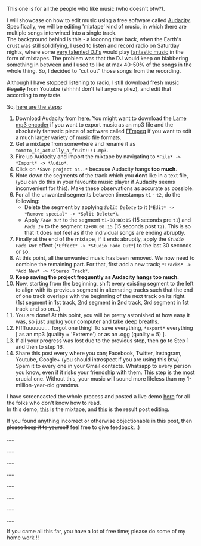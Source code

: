 This one is for all the people who like music (who doesn't btw?).

I will showcase on how to edit music using a free software called [Audacity](https://www.audacityteam.org/).  
Specifically, we will be editing 'mixtape' kind of music, in which there are multiple songs interwined into a single track.  
The background behind is this - a looonng time back, when the Earth's crust was still solidifying, I used to listen and record radio on Saturday nights, where some [very talented DJ's](https://www.submerge.in/artists/nikhil-chinapa/) would play [fantastic music](https://soundcloud.com/nikhilchinapa) in the form of mixtapes. The problem was that the DJ would keep on blabbering something in between and I used to like at max 40-50% of the songs in the whole thing. So, I decided to "cut out" those songs from the recording.

Although I have stopped listening to radio, I still download fresh music ~~illegally~~ from Youtube (shhhh! don't tell anyone pliez), and edit that according to my taste.

So, [here are the steps](https://youtu.be/6zXDo4dL7SU):


1. Download Audacity from [here](https://www.audacityteam.org/download/). You might want to download the [Lame mp3 encoder](http://manual.audacityteam.org/man/faq_installation_and_plug_ins.html#lame) if you want to export music as an mp3 file and the absolutely fantastic piece of software called [FFmpeg](http://manual.audacityteam.org/man/faq_installation_and_plug_ins.html#How_do_I_download_and_install_the_FFmpeg_Import.2FExport_Library.3F) if you want to edit a much larger variety of music file formats.
2. Get a mixtape from somewhere and rename it as `tomato_is_actually_a_fruit!!!1.mp3`.
3. Fire up Audacity and import the mixtape by navigating to `*File* -> *Import* -> *Audio*`.
4. Click on `*Save project as..*` because Audacity hangs **too much**.
5. Note down the segments of the track which you **dont** like in a text file, (you can do this in your favourite music player if Audacity seems inconvenient for this). Make these observations as accurate as possible.
6. For all the unwanted segments between timestamps `t1` - `t2`, do the following:
   - Delete the segment by applying *`Split Delete`* to it (`*Edit* -> *Remove special* -> *Split Delete*`).
   - Apply *`Fade Out`* to the segment `t1-00:00:15` (15 seconds pre `t1`) and *`Fade In`* to the segment `t2+00:00:15` (15 seconds post `t2`). This is so that it does not feel as if the individual songs are ending abruptly.
7. Finally at the end of the mixtape, if it ends abruptly, apply the *`Studio Fade Out`* effect (`*Effect* -> *Studio Fade Out*`) to the last 30 seconds or so.
8. At this point, all the unwanted music has been removed. We now need to combine the remaining part. For that, first add a new track; `*Tracks* -> *Add New* -> *Stereo Track*`.
9. **Keep saving the project frequently as Audacity hangs too much.**
10. Now, starting from the beginning, shift every existing segment to the left to align with its previous segment in alternating tracks such that the end of one track overlaps with the beginning of the next track on its right. (1st segment in 1st track, 2nd segment in 2nd track, 3rd segment in 1st track and so on...)
11. You are done! At this point, you will be pretty astonished at how easy it was, so just unplug your computer and take deep breaths.
12. Fffffuuuuuu.... forgot one thing! To save everything, `*export*` everything [ as an mp3 (quality = 'Extreme') or as an .ogg (quality = 5) ].
13. If all your progress was lost due to the previous step, then go to Step 1 and then to step 16.
14. Share this post every where you can; Facebook, Twitter, Instagram, Youtube, Google+ (you should introspect if you are using this btw). Spam it to every one in your Gmail contacts. Whatsapp to every person you know, even if it risks your friendship with them. This step is the most crucial one. Without this, your music will sound more lifeless than my 1-million-year-old grandma.

I have screencasted the whole process and posted a live demo [here](https://youtu.be/FoIADR6Nhv0) for all the folks who don't know how to read.  
In this demo, [this](https://soundcloud.com/user-693671739/input-mixtape) is the  mixtape, and [this](https://soundcloud.com/user-693671739/output-mixtape) is the result post editing.

If you found anything incorrect or otherwise objectionable in this post, then ~~please keep it to yourself~~ feel free to give feedback. :)


.....  

.....  

.....  

.....  

.....  

.....  

.....  

.....  


If you came all this far, you have a lot of free time; please do some of my home work !!